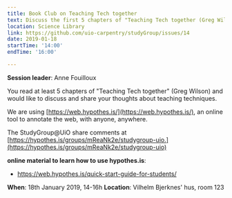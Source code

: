 ```yaml
---
title: Book Club on Teaching Tech together
text: Discuss the first 5 chapters of "Teaching Tech together (Greg Wilson) 
location: Science Library
link: https://github.com/uio-carpentry/studyGroup/issues/14
date: 2019-01-18
startTime: '14:00'
endTime: '16:00'

---
```


**Session leader**: Anne Fouilloux

You read at least 5 chapters of "Teaching Tech together" (Greg Wilson) and would like to discuss and share your thoughts about teaching techniques.

We are using [https://web.hypothes.is/](https://web.hypothes.is/), an online tool to annotate the web, with anyone, anywhere.

The StudyGroup@UiO share comments at [https://hypothes.is/groups/mReaNk2e/studygroup-uio.](https://hypothes.is/groups/mReaNk2e/studygroup-uio)


**online material to learn how to use hypothes.is**: 
- https://web.hypothes.is/quick-start-guide-for-students/

**When**: 18th January 2019, 14-16h
**Location**:   Vilhelm Bjerknes' hus, room 123

